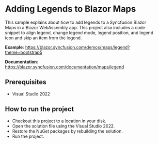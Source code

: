 # Adding Legends to Blazor Maps

This sample explains about how to add legends to a Syncfusion Blazor Maps in a Blazor WebAssembly app. This project also includes a code snippet to align legend, change legend mode, legend position, and legend icon and skip an item from the legend.

**Example**: https://blazor.syncfusion.com/demos/maps/legend?theme=bootstrap5  

**Documentation**: https://blazor.syncfusion.com/documentation/maps/legend  

## Prerequisites

* Visual Studio 2022

## How to run the project

* Checkout this project to a location in your disk.
* Open the solution file using the Visual Studio 2022.
* Restore the NuGet packages by rebuilding the solution.
* Run the project.
